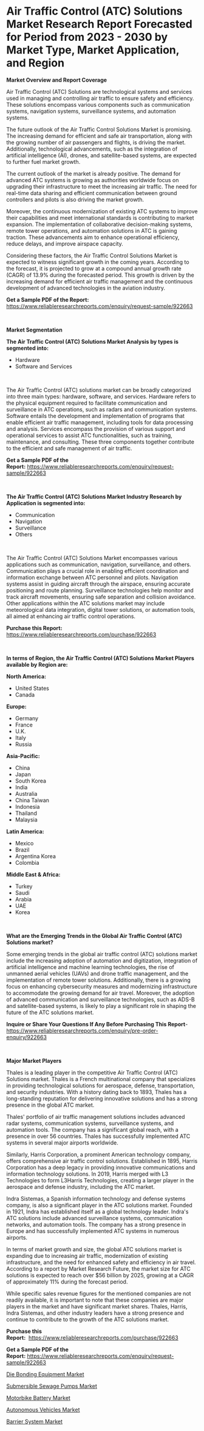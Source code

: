 <p><h1>Air Traffic Control (ATC) Solutions Market Research Report Forecasted for Period from 2023 -  2030 by Market Type, Market Application, and Region</h1></p><p><strong>Market Overview and Report Coverage</strong></p>
<p><p>Air Traffic Control (ATC) Solutions are technological systems and services used in managing and controlling air traffic to ensure safety and efficiency. These solutions encompass various components such as communication systems, navigation systems, surveillance systems, and automation systems.</p><p>The future outlook of the Air Traffic Control Solutions Market is promising. The increasing demand for efficient and safe air transportation, along with the growing number of air passengers and flights, is driving the market. Additionally, technological advancements, such as the integration of artificial intelligence (AI), drones, and satellite-based systems, are expected to further fuel market growth.</p><p>The current outlook of the market is already positive. The demand for advanced ATC systems is growing as authorities worldwide focus on upgrading their infrastructure to meet the increasing air traffic. The need for real-time data sharing and efficient communication between ground controllers and pilots is also driving the market growth.</p><p>Moreover, the continuous modernization of existing ATC systems to improve their capabilities and meet international standards is contributing to market expansion. The implementation of collaborative decision-making systems, remote tower operations, and automation solutions in ATC is gaining traction. These advancements aim to enhance operational efficiency, reduce delays, and improve airspace capacity.</p><p>Considering these factors, the Air Traffic Control Solutions Market is expected to witness significant growth in the coming years. According to the forecast, it is projected to grow at a compound annual growth rate (CAGR) of 13.9% during the forecasted period. This growth is driven by the increasing demand for efficient air traffic management and the continuous development of advanced technologies in the aviation industry.</p></p>
<p><strong>Get a Sample PDF of the Report:</strong> <a href="https://www.reliableresearchreports.com/enquiry/request-sample/922663">https://www.reliableresearchreports.com/enquiry/request-sample/922663</a></p>
<p>&nbsp;</p>
<p><strong>Market Segmentation</strong></p>
<p><strong>The Air Traffic Control (ATC) Solutions Market Analysis by types is segmented into:</strong></p>
<p><ul><li>Hardware</li><li>Software and Services</li></ul></p>
<p>&nbsp;</p>
<p><p>The Air Traffic Control (ATC) solutions market can be broadly categorized into three main types: hardware, software, and services. Hardware refers to the physical equipment required to facilitate communication and surveillance in ATC operations, such as radars and communication systems. Software entails the development and implementation of programs that enable efficient air traffic management, including tools for data processing and analysis. Services encompass the provision of various support and operational services to assist ATC functionalities, such as training, maintenance, and consulting. These three components together contribute to the efficient and safe management of air traffic.</p></p>
<p><strong>Get a Sample PDF of the Report:</strong>&nbsp;<a href="https://www.reliableresearchreports.com/enquiry/request-sample/922663">https://www.reliableresearchreports.com/enquiry/request-sample/922663</a></p>
<p>&nbsp;</p>
<p><strong>The Air Traffic Control (ATC) Solutions Market Industry Research by Application is segmented into:</strong></p>
<p><ul><li>Communication</li><li>Navigation</li><li>Surveillance</li><li>Others</li></ul></p>
<p>&nbsp;</p>
<p><p>The Air Traffic Control (ATC) Solutions Market encompasses various applications such as communication, navigation, surveillance, and others. Communication plays a crucial role in enabling efficient coordination and information exchange between ATC personnel and pilots. Navigation systems assist in guiding aircraft through the airspace, ensuring accurate positioning and route planning. Surveillance technologies help monitor and track aircraft movements, ensuring safe separation and collision avoidance. Other applications within the ATC solutions market may include meteorological data integration, digital tower solutions, or automation tools, all aimed at enhancing air traffic control operations.</p></p>
<p><strong>Purchase this Report:</strong>&nbsp; <a href="https://www.reliableresearchreports.com/purchase/922663">https://www.reliableresearchreports.com/purchase/922663</a></p>
<p>&nbsp;</p>
<p><strong>In terms of Region, the Air Traffic Control (ATC) Solutions Market Players available by Region are:</strong></p>
<p>
    <p> <strong> North America: </strong>
        <ul>
            <li>United States</li>
            <li>Canada</li>
        </ul>
        </p> 
    <p> <strong> Europe: </strong>
        <ul>
            <li>Germany</li>
            <li>France</li>
            <li>U.K.</li>
            <li>Italy</li>
            <li>Russia</li>
        </ul>
        </p> 
    <p> <strong> Asia-Pacific: </strong>
        <ul>
            <li>China</li>
            <li>Japan</li>
            <li>South Korea</li>
            <li>India</li>
            <li>Australia</li>
            <li>China Taiwan</li>
            <li>Indonesia</li>
            <li>Thailand</li>
            <li>Malaysia</li>
        </ul>
        </p> 
    <p> <strong> Latin America: </strong>
        <ul>
            <li>Mexico</li>
            <li>Brazil</li>
            <li>Argentina Korea</li>
            <li>Colombia</li>
        </ul>
        </p> 
    <p> <strong> Middle East & Africa: </strong>
        <ul>
            <li>Turkey</li>
            <li>Saudi</li>
            <li>Arabia</li>
            <li>UAE</li>
            <li>Korea</li>
        </ul>
    </p>
    </p>
<p>&nbsp;</p>
<p><strong>What are the Emerging Trends in the Global Air Traffic Control (ATC) Solutions market?</strong></p>
<p><p>Some emerging trends in the global air traffic control (ATC) solutions market include the increasing adoption of automation and digitization, integration of artificial intelligence and machine learning technologies, the rise of unmanned aerial vehicles (UAVs) and drone traffic management, and the implementation of remote tower solutions. Additionally, there is a growing focus on enhancing cybersecurity measures and modernizing infrastructure to accommodate the growing demand for air travel. Moreover, the adoption of advanced communication and surveillance technologies, such as ADS-B and satellite-based systems, is likely to play a significant role in shaping the future of the ATC solutions market.</p></p>
<p><strong>Inquire or Share Your Questions If Any Before Purchasing This Report</strong>- <a href="https://www.reliableresearchreports.com/enquiry/pre-order-enquiry/922663">https://www.reliableresearchreports.com/enquiry/pre-order-enquiry/922663</a></p>
<p>&nbsp;</p>
<p><strong>Major Market Players</strong></p>
<p><p>Thales is a leading player in the competitive Air Traffic Control (ATC) Solutions market. Thales is a French multinational company that specializes in providing technological solutions for aerospace, defense, transportation, and security industries. With a history dating back to 1893, Thales has a long-standing reputation for delivering innovative solutions and has a strong presence in the global ATC market.</p><p>Thales' portfolio of air traffic management solutions includes advanced radar systems, communication systems, surveillance systems, and automation tools. The company has a significant global reach, with a presence in over 56 countries. Thales has successfully implemented ATC systems in several major airports worldwide.</p><p>Similarly, Harris Corporation, a prominent American technology company, offers comprehensive air traffic control solutions. Established in 1895, Harris Corporation has a deep legacy in providing innovative communications and information technology solutions. In 2019, Harris merged with L3 Technologies to form L3Harris Technologies, creating a larger player in the aerospace and defense industry, including the ATC market.</p><p>Indra Sistemas, a Spanish information technology and defense systems company, is also a significant player in the ATC solutions market. Founded in 1921, Indra has established itself as a global technology leader. Indra's ATC solutions include advanced surveillance systems, communication networks, and automation tools. The company has a strong presence in Europe and has successfully implemented ATC systems in numerous airports.</p><p>In terms of market growth and size, the global ATC solutions market is expanding due to increasing air traffic, modernization of existing infrastructure, and the need for enhanced safety and efficiency in air travel. According to a report by Market Research Future, the market size for ATC solutions is expected to reach over $56 billion by 2025, growing at a CAGR of approximately 11% during the forecast period.</p><p>While specific sales revenue figures for the mentioned companies are not readily available, it is important to note that these companies are major players in the market and have significant market shares. Thales, Harris, Indra Sistemas, and other industry leaders have a strong presence and continue to contribute to the growth of the ATC solutions market.</p></p>
<p><strong>Purchase this Report:</strong>&nbsp;&nbsp;<a href="https://www.reliableresearchreports.com/purchase/922663">https://www.reliableresearchreports.com/purchase/922663</a></p>
<p></p>
<p><strong>Get a Sample PDF of the Report:</strong>&nbsp;<a href="https://www.reliableresearchreports.com/enquiry/request-sample/922663">https://www.reliableresearchreports.com/enquiry/request-sample/922663</a></p>
<p><p><a href="https://medium.com/@tiffanytran1905/die-bonding-equipment-market-report-reveals-the-latest-trends-and-growth-opportunities-of-this-6201fe140bf5">Die Bonding Equipment Market</a></p><p><a href="https://www.linkedin.com/pulse/submersible-sewage-pumps-market-size-share-global-analysis-mfmpe/">Submersible Sewage Pumps Market</a></p><p><a href="https://medium.com/@bonniehoppe2023/motorbike-battery-market-competitive-analysis-market-trends-and-forecast-to-2030-e39fc139a871">Motorbike Battery Market</a></p><p><a href="https://github.com/deliacustodio40/Market-Research-Report-List-1/blob/main/autonomous-vehicles-market.md">Autonomous Vehicles Market</a></p><p><a href="https://github.com/scarol104/Market-Research-Report-List-1/blob/main/barrier-system-market.md">Barrier System Market</a></p></p>